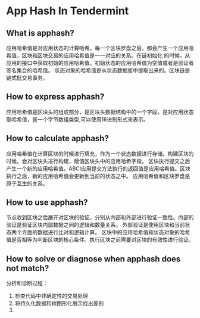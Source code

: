 # App Hash In Tendermint

## What is apphash?
应用哈希值是对应用状态的计算哈希。每一个区块罗盘之后，都会产生一个应用哈希值，区块和区块交易的应用哈希值是一一对应的关系。在链初始化
的时候，从应用的接口中获取初始的应用哈希值。初始状态的应用哈希值为空值或者是验证者签名集合的哈希值。
状态对象的哈希值是从状态数据库中提取出来的。区块链是链式批交易事务。

## How to express apphash?
应用哈希值是区块头的组成部分，是区块头数据结构中的一个字段，是对应用状态取哈希值，是一个字节数组类型,可以使用16进制形式来表示。

## How to calculate apphash?
应用哈希值在计算区块的时候进行填充，作为一个状态数据进行存储。构建区块的时候，会对区块头进行构建，赋值区块头中的应用哈希字段。
区块执行提交之后产生一个新的应用哈希值。ABCI应用提交方法执行的返回值是应用哈希值。区块执行之后，新的应用哈希值会更新到当前的状态之中。
应用哈希值和区块罗盘是原子互生的关系。

## How to use apphash?
节点收到区块之后展开对区块的验证，分别从内部和外部进行验证一致性。内部的验证是验证区块内部数据之间的逻辑和数量关系。
外部验证是使用区块和当前状态两个方面的数据进行比对和逻辑计算。
区块中的应用哈希值和状态对象的哈希值是否相等为判断区块的核心条件。执行区块之前需要对区块的有效性进行验证。

## How to solve or diagnose when apphash does not match?
分析和诊断过程：
1. 检查代码中非确定性的交易处理
2. 将持久化数据和树图形化展示找出差别
3. 
